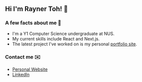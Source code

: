 ## Hi I'm Rayner Toh! 👋 

### A few facts about me 👾
- I'm a Y1 Computer Science undergraduate at NUS.
- My current skills include React and Next.js.
- The latest project I've worked on is my personal [portfolio site](https://www.raynetoh.dev/).

### Contact me ✉️

- [Personal Website](https://www.raynetoh.dev/)
- [LinkedIn](https://www.linkedin.com/in/rayner-toh-90a3b11b4/)

<!--
**raynertjx/raynertjx** is a ✨ _special_ ✨ repository because its `README.md` (this file) appears on your GitHub profile.

Here are some ideas to get you started:


